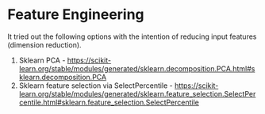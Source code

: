 # Feature Engineering
It tried out the following options with the intention of reducing input features (dimension reduction).

1. Sklearn PCA - https://scikit-learn.org/stable/modules/generated/sklearn.decomposition.PCA.html#sklearn.decomposition.PCA
2. Sklearn feature selection via SelectPercentile - https://scikit-learn.org/stable/modules/generated/sklearn.feature_selection.SelectPercentile.html#sklearn.feature_selection.SelectPercentile
